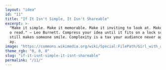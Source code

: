 ```yaml
---
layout: "idea"
id: "11"
title: "If It Isn't Simple, It Isn't Shareable"
excerpt: >-
  "Make it simple. Make it memorable. Make it inviting to look at. Make it fun t
  o read." — Leo Burnett. Compress your idea until it fits on a lock screen—and 
  still makes someone smile. Complexity is a tax your audience never agreed to p
  ay.
image: "https://commons.wikimedia.org/wiki/Special:FilePath/Girl_with_a_Pearl_Earring.jpg"
theme_rgb: "0, 0, 0"
slug: "if-it-isnt-simple-it-isnt-shareable"
permalink: "/11/"
---
```

<!-- TODO: Paste the full body content for this idea here. -->
